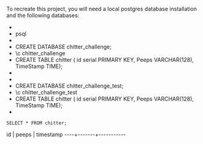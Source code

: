 
To recreate this project, you will need a local postgres database installation and the following databases:

+ 
+ psql
+ 
+ CREATE DATABASE chitter_challenge;
+ \c chitter_challenge
+ CREATE TABLE chitter ( id serial PRIMARY KEY, Peeps VARCHAR(128), TimeStamp TIME);
+ 
+ 
+ CREATE DATABASE chitter_challenge_test;
+ \c chitter_challenge_test
+ CREATE TABLE chitter ( id serial PRIMARY KEY, Peeps VARCHAR(128), TimeStamp TIME);
+ 

```SELECT * FROM chitter;```

 id | peeps | timestamp
----+-------+-----------